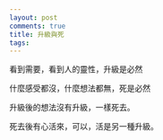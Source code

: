 ```yaml
---
layout: post
comments: true
title: 升級與死
tags: 
---
```

看到需要，看到人的靈性，升級是必然

什麼感受都沒，什麼想法都無，死是必然

升級後的想法沒有升級，一樣死去。

死去後有心活來，可以，活是另一種升級。

